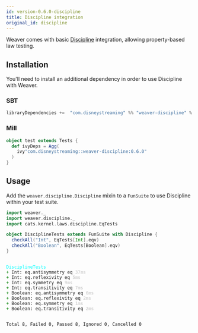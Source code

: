 ```yaml
---
id: version-0.6.0-discipline
title: Discipline integration
original_id: discipline
---
```


Weaver comes with basic [Discipline](https://github.com/typelevel/discipline) integration, allowing property-based law testing.

## Installation

You'll need to install an additional dependency in order to use Discipline with Weaver.

### SBT
```scala
libraryDependencies +=  "com.disneystreaming" %% "weaver-discipline" % "0.6.0" % Test
```

### Mill
```scala
object test extends Tests {
  def ivyDeps = Agg(
    ivy"com.disneystreaming::weaver-discipline:0.6.0"
  )
}
```

## Usage

Add the `weaver.discipline.Discipline` mixin to a `FunSuite` to use Discipline within your test suite.

```scala
import weaver._
import weaver.discipline._
import cats.kernel.laws.discipline.EqTests

object DisciplineTests extends FunSuite with Discipline {
  checkAll("Int", EqTests[Int].eqv)
  checkAll("Boolean", EqTests[Boolean].eqv)
}
```

<div class='terminal'><pre><code class = 'nohighlight'>
<span style='color: cyan'>DisciplineTests</span>
<span style='color: green'>+&nbsp;</span>Int:&nbsp;eq.antisymmetry&nbsp;eq&nbsp;<span style='color: lightgray'><b>37ms</span></b>
<span style='color: green'>+&nbsp;</span>Int:&nbsp;eq.reflexivity&nbsp;eq&nbsp;<span style='color: lightgray'><b>5ms</span></b>
<span style='color: green'>+&nbsp;</span>Int:&nbsp;eq.symmetry&nbsp;eq&nbsp;<span style='color: lightgray'><b>9ms</span></b>
<span style='color: green'>+&nbsp;</span>Int:&nbsp;eq.transitivity&nbsp;eq&nbsp;<span style='color: lightgray'><b>7ms</span></b>
<span style='color: green'>+&nbsp;</span>Boolean:&nbsp;eq.antisymmetry&nbsp;eq&nbsp;<span style='color: lightgray'><b>6ms</span></b>
<span style='color: green'>+&nbsp;</span>Boolean:&nbsp;eq.reflexivity&nbsp;eq&nbsp;<span style='color: lightgray'><b>2ms</span></b>
<span style='color: green'>+&nbsp;</span>Boolean:&nbsp;eq.symmetry&nbsp;eq&nbsp;<span style='color: lightgray'><b>1ms</span></b>
<span style='color: green'>+&nbsp;</span>Boolean:&nbsp;eq.transitivity&nbsp;eq&nbsp;<span style='color: lightgray'><b>2ms</span></b>

Total&nbsp;8,&nbsp;Failed&nbsp;0,&nbsp;Passed&nbsp;8,&nbsp;Ignored&nbsp;0,&nbsp;Cancelled&nbsp;0
</code></pre></div>
